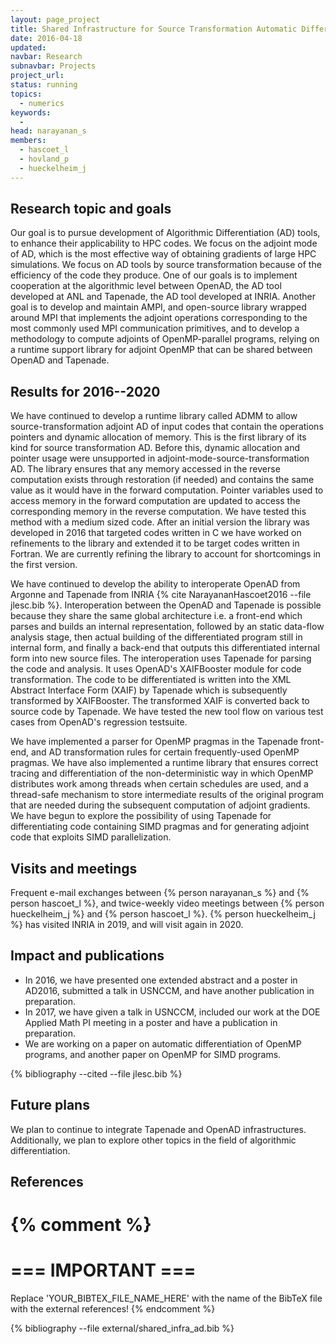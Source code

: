 ```yaml
---
layout: page_project
title: Shared Infrastructure for Source Transformation Automatic Differentiation
date: 2016-04-18
updated:
navbar: Research
subnavbar: Projects
project_url:
status: running
topics: 
  - numerics
keywords:
  - 
head: narayanan_s
members: 
  - hascoet_l
  - hovland_p
  - hueckelheim_j
---
```


## Research topic and goals
Our goal is to pursue development of Algorithmic Differentiation (AD) tools, to enhance their applicability to HPC codes. We focus on the adjoint mode of AD, which is the most effective way of obtaining gradients of large HPC simulations. We focus on AD tools by source transformation because of the efficiency of the code they produce. One of our goals is to implement cooperation at the algorithmic level between OpenAD, the AD tool developed at ANL and Tapenade, the AD tool developed at INRIA. Another goal is to develop and maintain AMPI, and open-source library wrapped around MPI that implements the adjoint operations corresponding to the most commonly used MPI communication primitives, and to develop a methodology to compute adjoints of OpenMP-parallel programs, relying on a runtime support library for adjoint OpenMP that can be shared between OpenAD and Tapenade.

## Results for 2016--2020

We have continued to develop a runtime library called ADMM to allow source-transformation adjoint AD of input codes that contain the operations pointers and dynamic allocation of memory. This is the first library of its kind for source transformation AD. Before this, dynamic allocation and pointer usage were unsupported in adjoint-mode-source-transformation AD.  The library ensures that any memory accessed in the reverse computation exists through restoration (if needed) and contains the same value as it would have in the forward computation. Pointer variables used to access memory in the forward computation are updated to access the corresponding memory in the reverse computation. We have tested this method with a medium sized code. After an initial version the library was developed in 2016 that targeted codes written in C we have worked on refinements to the library and extended it to be target codes written in Fortran. We are currently refining the library to account for shortcomings in the first version.  

We have continued to develop the ability to interoperate OpenAD from Argonne and Tapenade from INRIA {% cite NarayananHascoet2016 --file jlesc.bib %}. Interoperation between the OpenAD and Tapenade is possible because they share the same global architecture i.e. a front-end which parses and builds an internal representation, followed by an static data-flow analysis stage, then actual building of the differentiated program still in internal form, and finally a back-end that outputs this differentiated internal form into new source files. The interoperation uses Tapenade for parsing the code and analysis. It uses OpenAD's XAIFBooster module for code transformation. The code to be differentiated is written into the XML Abstract Interface Form (XAIF) by Tapenade which is subsequently transformed by XAIFBooster. The transformed XAIF is converted back to source code by Tapenade. We have tested the new tool flow on various test cases from OpenAD's regression testsuite.

We have implemented a parser for OpenMP pragmas in the Tapenade front-end, and AD transformation rules for certain frequently-used OpenMP pragmas. We have also implemented a runtime library that ensures correct tracing and differentiation of the non-deterministic way in which OpenMP distributes work among threads when certain schedules are used, and a thread-safe mechanism to store intermediate results of the original program that are needed during the subsequent computation of adjoint gradients. We have begun to explore the possibility of using Tapenade for differentiating code containing SIMD pragmas and for generating adjoint code that exploits SIMD parallelization. 


## Visits and meetings
Frequent e-mail exchanges between {% person narayanan_s %} and {% person hascoet_l %}, and twice-weekly video meetings between {% person hueckelheim_j %} and {% person hascoet_l %}. {% person hueckelheim_j %} has visited INRIA in 2019, and will visit again in 2020.

## Impact and publications

* In 2016, we have presented one extended abstract and a poster in AD2016, submitted a talk in USNCCM, and have another publication in preparation.
* In 2017, we have given a talk in USNCCM, included our work at the DOE Applied Math PI meeting in a poster and have a publication in preparation.
* We are working on a paper on automatic differentiation of OpenMP programs, and another paper on OpenMP for SIMD programs.


<!--
{% comment %}
=============================
== CITING OWN PUBLICATIONS ==
=============================

You can list your own publications below in case you did not cite them in the text
(which you should do, though).
Use the Liquid citing syntax as explained in the wiki:
https://github.com/JLESC/jlesc.github.io/wiki/Markup-Language#cite-and-list-publications
Remember to use the `--file jlesc.bib` with the `cite` tag.

=====================================
== START HERE WITH YOUR ADDITIONAL REFERENCES ==
{% endcomment %}



{% comment %}
== NO MORE BELOW THIS ==
========================
{% endcomment %}
-->

{% bibliography --cited --file jlesc.bib %}


## Future plans
We plan to continue to integrate Tapenade and OpenAD infrastructures. Additionally, we plan to explore other
topics in the field of algorithmic differentiation.

## References

{% comment %}
=================
=== IMPORTANT ===
=================

Replace 'YOUR_BIBTEX_FILE_NAME_HERE' with the name of the BibTeX file with the external references!
{% endcomment %}

{% bibliography --file external/shared_infra_ad.bib %}
